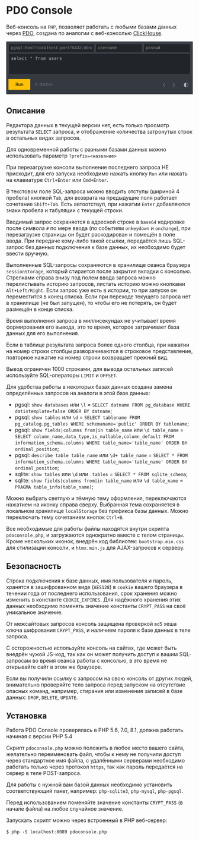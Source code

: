 # PDO Console

Веб-консоль на `PHP`, позволяет работать с любыми базами данных через [PDO](https://www.php.net/manual/ru/class.pdo), создана по аналогии с веб-консолью [ClickHouse](https://play.clickhouse.com/play?user=play).

![PDO Console](dark.png)

## Описание

Редактора данных в текущей версии нет, есть только просмотр результата `SELECT` запроса, и отображение количества затронутых строк в остальных видах запросов.

Для одновременной работы с разными базами данных можно использовать параметр `?prefix=<название>`

При перезагрузке консоли выполнение последнего запроса НЕ присходит, для его запуска необходимо нажать кнопку `Run` или нажать на клавиатуре `Ctrl+Enter` или `Cmd+Enter`.

В текстовом поле SQL-запроса можно вводить отступы (шириной 4 пробела) кнопкой `Tab`, для возврата на предыдущие поля работает сочетание `Shift+Tab`. Есть автоотствуп, при нажатии `Enter` добавляются знаки пробела и табуляции с текущей строки.

Вводимый запрос сохраняется в адресной строке в `base64` кодировке после символа `#` по мере ввода (по событиям `onkeydown` и `onchange`), при перезагрузке страницы он будет раскодирован и помещён в поле ввода. При передаче кому-либо такой ссылки, передаётся лишь SQL-запрос без данных подключения к базе данных, их необходимо будет ввести вручную.

Выполненные SQL-запросы сохраняются в хранилище сеанса браузера `sessionStorage`, который стирается после закрытия вкладки с консолью. Стрелками справа внизу под полем ввода запроса можно перелистывать историю запросов, листать историю можно кнопками `Alt+Left/Right`. Если запрос уже есть в истории, то при запуске он переместится в конец списка. Если при переходе текущего запроса нет в хранилище (не был запущен), то чтобы его не потерять, он будет размещён в конце списка.

Время выполнения запроса в миллисекундах не учитывает время формирования его вывода, это то время, которое затрачивает база данных для его выполнения.

Если в таблице результата запроса более одного столбца, при нажатии на номер строки столбцы разворачиваются в строковое представление, повторное нажатие на номер строки возвращает прежний вид.

Вывод ограничен 1000 строками, для вывода остальных записей используйте SQL-операторы `LIMIT` и `OFFSET`.

Для удобства работы в некоторых базах данных создана замена определённых запросов на аналоги в этой базе данных:

* pgsql: `show databases` или `\l` = `SELECT datname FROM pg_database WHERE datistemplate=false ORDER BY datname`;
* pgsql: `show tables` или `\d` = `SELECT tablename FROM pg_catalog.pg_tables WHERE schemaname='public' ORDER BY tablename`;
* pgsql: `show fields|columns from|in table_name` или `\d table_name` = `SELECT column_name,data_type,is_nullable,column_default FROM information_schema.columns WHERE table_name='table_name' ORDER BY ordinal_position`;
* pgsql: `describe table table_name` или `\d+ table_name` = `SELECT * FROM information_schema.columns WHERE table_name='table_name' ORDER BY ordinal_position`;
* sqlite: `show tables` или `\d` или `.tables` = `SELECT * FROM sqlite_schema`;
* sqlite: `show fields|columns from|in table_name` или `\d table_name` = `PRAGMA table_info(table_name)`;

Можно выбрать светлую и тёмную тему оформления, переключаются нажатием на иконку справа сверху. Выбранная тема сохраняется в локальном хранилище `localStorage` без префикса базы данных. Можно переключать тему сочетанием кнопок `Ctrl+B`.

Все необходимые для работы файлы находятся внутри скрипта `pdoconsole.php`, и загружаются однократно вместе с телом страницы. Кроме нескольких иконок, внедрён код библиотек: `bootstrap.min.css` для стилизации консоли, и `htmx.min.js` для AJAX-запросов к серверу.

## Безопасность

Строка подключения к базе данных, имя пользователя и пароль, хранятся в зашифрованном виде (`AES128`) в `cookie` вашего браузера в течении года от последнего использования, срок хранения можно изменить в константе `COOKIE_EXPIRES`. Для надёжного хранения этих данных необходимо поменять значение константы `CRYPT_PASS` на своё уникальное значение.

От межсайтовых запросов консоль защищена проверкой `md5` хеша ключа шифрования `CRYPT_PASS`, и наличием пароля к базе данных в теле запроса.

С осторожностью используйте консоль на сайтах, где может быть внедрён чужой JS-код, так как он может получить доступ к вашим SQL-запросам во время сеанса работы с консолью, в это время не открывайте сайт в этом же браузере.

Если вы получили ссылку с запросом на свою консоль от других людей, внимательно проверяйте тело запроса перед запуском на отсутствие опасных команд, например, стирания или изменения записей в базе данных: `DROP`, `DELETE`, `UPDATE`.

## Установка

Работа PDO Console проверялась в PHP 5.6, 7.0, 8.1, должна работать начиная с версии PHP 5.4

Скрипт `pdoconsole.php` можно положить в любое место вашего сайта, желательно переименовать файл, чтобы к нему не получили доступ через стандартное имя файла, с удалёнными серверами необходимо работать только через протокол `https`, так как пароль передаётся на сервер в теле POST-запроса.

Для работы с нужной вам базой данных необходимо установить соответствующий пакет, например: `php-sqlite3`, `php-mysql`, `php-pgsql`.

Перед использованием поменяйте значение константы `CRYPT_PASS` (в начале файла) на любое случайное значение.

Запускать скрипт можно через встроенный в PHP веб-сервер:

	$ php -S localhost:8089 pdoconsole.php

